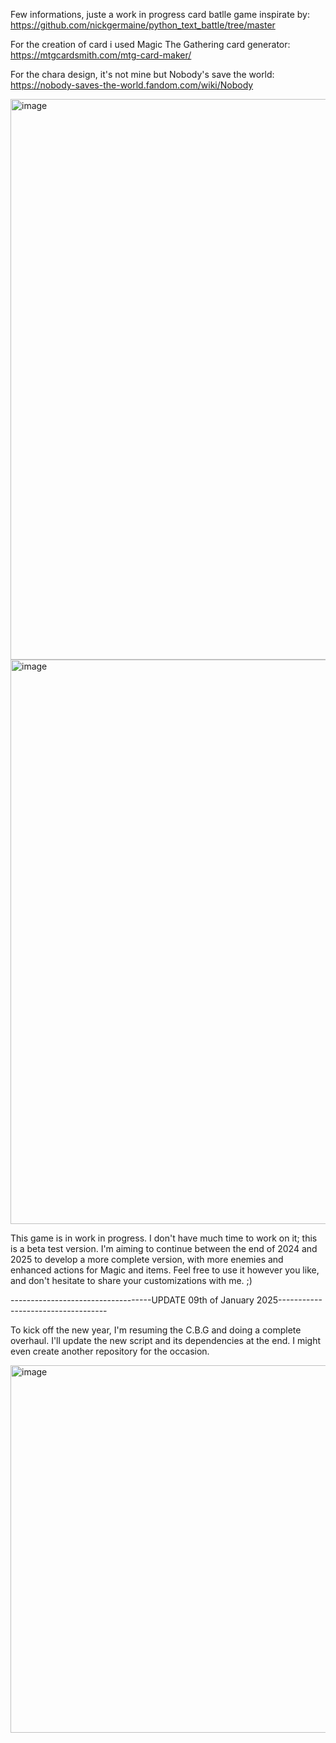 Few informations, juste a work in progress card batlle game inspirate by: https://github.com/nickgermaine/python_text_battle/tree/master

For the creation of card i used Magic The Gathering card generator: https://mtgcardsmith.com/mtg-card-maker/

For the chara design, it's not mine but Nobody's save the world: https://nobody-saves-the-world.fandom.com/wiki/Nobody

<img width="897" alt="image" src="https://github.com/user-attachments/assets/486a4475-b413-440f-b8ce-15c4cc204bb0">





<img width="903" alt="image" src="https://github.com/user-attachments/assets/290eb2af-b3a3-419b-885a-b202e5d8b3a9">



This game is in work in progress. I don't have much time to work on it; this is a beta test version. 
I'm aiming to continue between the end of 2024 and 2025 to develop a more complete version, with more enemies and enhanced actions for Magic and items. 
Feel free to use it however you like, and don't hesitate to share your customizations with me. ;)

-----------------------------------UPDATE 09th of January 2025-----------------------------------

To kick off the new year, I'm resuming the C.B.G and doing a complete overhaul. I'll update the new script and its dependencies at the end. I might even create another repository for the occasion.


<img width="588" alt="image" src="https://github.com/user-attachments/assets/13df7b74-fafb-429e-898b-32fb1eba631e" />

